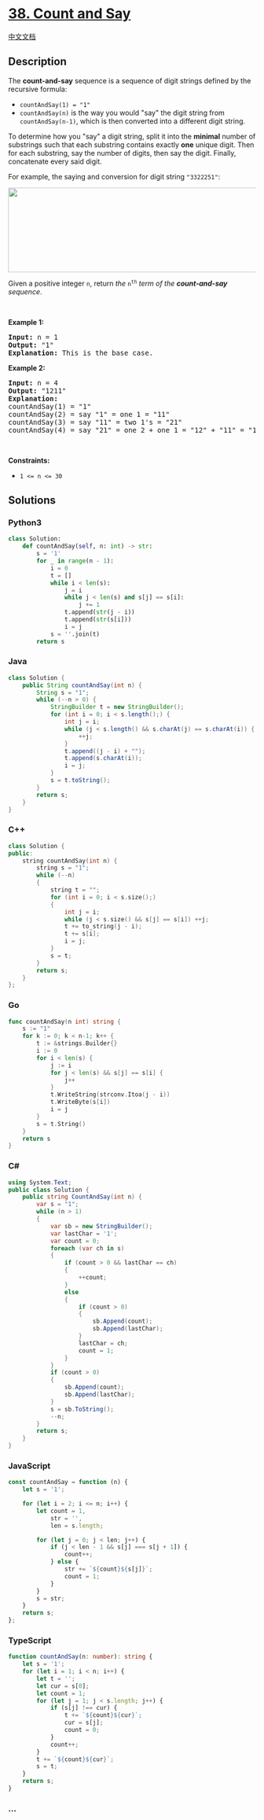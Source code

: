 # [38. Count and Say](https://leetcode.com/problems/count-and-say)

[中文文档](/solution/0000-0099/0038.Count%20and%20Say/README.md)

## Description

<p>The <strong>count-and-say</strong> sequence is a sequence of digit strings defined by the recursive formula:</p>

<ul>
	<li><code>countAndSay(1) = &quot;1&quot;</code></li>
	<li><code>countAndSay(n)</code> is the way you would &quot;say&quot; the digit string from <code>countAndSay(n-1)</code>, which is then converted into a different digit string.</li>
</ul>

<p>To determine how you &quot;say&quot; a digit string, split it into the <strong>minimal</strong> number of substrings such that each substring contains exactly <strong>one</strong> unique digit. Then for each substring, say the number of digits, then say the digit. Finally, concatenate every said digit.</p>

<p>For example, the saying and conversion for digit string <code>&quot;3322251&quot;</code>:</p>
<img alt="" src="https://fastly.jsdelivr.net/gh/doocs/leetcode@main/solution/0000-0099/0038.Count%20and%20Say/images/countandsay.jpg" style="width: 581px; height: 172px;" />
<p>Given a positive integer <code>n</code>, return <em>the </em><code>n<sup>th</sup></code><em> term of the <strong>count-and-say</strong> sequence</em>.</p>

<p>&nbsp;</p>
<p><strong>Example 1:</strong></p>

<pre>
<strong>Input:</strong> n = 1
<strong>Output:</strong> &quot;1&quot;
<strong>Explanation:</strong> This is the base case.
</pre>

<p><strong>Example 2:</strong></p>

<pre>
<strong>Input:</strong> n = 4
<strong>Output:</strong> &quot;1211&quot;
<strong>Explanation:</strong>
countAndSay(1) = &quot;1&quot;
countAndSay(2) = say &quot;1&quot; = one 1 = &quot;11&quot;
countAndSay(3) = say &quot;11&quot; = two 1&#39;s = &quot;21&quot;
countAndSay(4) = say &quot;21&quot; = one 2 + one 1 = &quot;12&quot; + &quot;11&quot; = &quot;1211&quot;
</pre>

<p>&nbsp;</p>
<p><strong>Constraints:</strong></p>

<ul>
	<li><code>1 &lt;= n &lt;= 30</code></li>
</ul>

## Solutions

<!-- tabs:start -->

### **Python3**

```python
class Solution:
    def countAndSay(self, n: int) -> str:
        s = '1'
        for _ in range(n - 1):
            i = 0
            t = []
            while i < len(s):
                j = i
                while j < len(s) and s[j] == s[i]:
                    j += 1
                t.append(str(j - i))
                t.append(str(s[i]))
                i = j
            s = ''.join(t)
        return s
```

### **Java**

```java
class Solution {
    public String countAndSay(int n) {
        String s = "1";
        while (--n > 0) {
            StringBuilder t = new StringBuilder();
            for (int i = 0; i < s.length();) {
                int j = i;
                while (j < s.length() && s.charAt(j) == s.charAt(i)) {
                    ++j;
                }
                t.append((j - i) + "");
                t.append(s.charAt(i));
                i = j;
            }
            s = t.toString();
        }
        return s;
    }
}
```

### **C++**

```cpp
class Solution {
public:
    string countAndSay(int n) {
        string s = "1";
        while (--n)
        {
            string t = "";
            for (int i = 0; i < s.size();)
            {
                int j = i;
                while (j < s.size() && s[j] == s[i]) ++j;
                t += to_string(j - i);
                t += s[i];
                i = j;
            }
            s = t;
        }
        return s;
    }
};
```

### **Go**

```go
func countAndSay(n int) string {
	s := "1"
	for k := 0; k < n-1; k++ {
		t := &strings.Builder{}
		i := 0
		for i < len(s) {
			j := i
			for j < len(s) && s[j] == s[i] {
				j++
			}
			t.WriteString(strconv.Itoa(j - i))
			t.WriteByte(s[i])
			i = j
		}
		s = t.String()
	}
	return s
}
```

### **C#**

```cs
using System.Text;
public class Solution {
    public string CountAndSay(int n) {
        var s = "1";
        while (n > 1)
        {
            var sb = new StringBuilder();
            var lastChar = '1';
            var count = 0;
            foreach (var ch in s)
            {
                if (count > 0 && lastChar == ch)
                {
                    ++count;
                }
                else
                {
                    if (count > 0)
                    {
                        sb.Append(count);
                        sb.Append(lastChar);
                    }
                    lastChar = ch;
                    count = 1;
                }
            }
            if (count > 0)
            {
                sb.Append(count);
                sb.Append(lastChar);
            }
            s = sb.ToString();
            --n;
        }
        return s;
    }
}
```

### **JavaScript**

```js
const countAndSay = function (n) {
    let s = '1';

    for (let i = 2; i <= n; i++) {
        let count = 1,
            str = '',
            len = s.length;

        for (let j = 0; j < len; j++) {
            if (j < len - 1 && s[j] === s[j + 1]) {
                count++;
            } else {
                str += `${count}${s[j]}`;
                count = 1;
            }
        }
        s = str;
    }
    return s;
};
```

### **TypeScript**

```ts
function countAndSay(n: number): string {
    let s = '1';
    for (let i = 1; i < n; i++) {
        let t = '';
        let cur = s[0];
        let count = 1;
        for (let j = 1; j < s.length; j++) {
            if (s[j] !== cur) {
                t += `${count}${cur}`;
                cur = s[j];
                count = 0;
            }
            count++;
        }
        t += `${count}${cur}`;
        s = t;
    }
    return s;
}
```

### **...**

```

```

<!-- tabs:end -->

